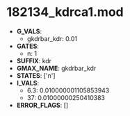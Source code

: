 # 182134_kdrca1.mod

- **G_VALS**:
  - gkdrbar_kdr: 0.01
- **GATES**:
  - n: 1
- **SUFFIX**: kdr
- **GMAX_NAME**: gkdrbar_kdr
- **STATES**: ['n']
- **I_VALS**:
  - 6.3: 0.010000001105853943
  - 37: 0.01000000250410383
- **ERROR_FLAGS**: []
